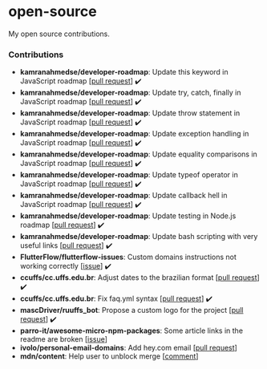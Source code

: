 # open-source
My open source contributions.

### Contributions

- **kamranahmedse/developer-roadmap**: Update this keyword in JavaScript roadmap [[pull request](https://github.com/kamranahmedse/developer-roadmap/pull/1660)] :heavy_check_mark:
- **kamranahmedse/developer-roadmap**: Update try, catch, finally in JavaScript roadmap [[pull request](https://github.com/kamranahmedse/developer-roadmap/pull/1658)] :heavy_check_mark:
- **kamranahmedse/developer-roadmap**: Update throw statement in JavaScript roadmap [[pull request](https://github.com/kamranahmedse/developer-roadmap/pull/1659)] :heavy_check_mark:
- **kamranahmedse/developer-roadmap**: Update exception handling in JavaScript roadmap [[pull request](https://github.com/kamranahmedse/developer-roadmap/pull/1657)] :heavy_check_mark:
- **kamranahmedse/developer-roadmap**: Update equality comparisons in JavaScript roadmap [[pull request](https://github.com/kamranahmedse/developer-roadmap/pull/1649)] :heavy_check_mark:
- **kamranahmedse/developer-roadmap**: Update typeof operator in JavaScript roadmap [[pull request](https://github.com/kamranahmedse/developer-roadmap/pull/1650)] :heavy_check_mark:
- **kamranahmedse/developer-roadmap**: Update callback hell in JavaScript roadmap [[pull request](https://github.com/kamranahmedse/developer-roadmap/pull/1651)] :heavy_check_mark:
- **kamranahmedse/developer-roadmap**: Update testing in Node.js roadmap [[pull request](https://github.com/kamranahmedse/developer-roadmap/pull/1652)] :heavy_check_mark:
- **kamranahmedse/developer-roadmap**: Update bash scripting with very useful links [[pull request](https://github.com/kamranahmedse/developer-roadmap/pull/1504)] :heavy_check_mark:
- **FlutterFlow/flutterflow-issues**: Custom domains instructions not working correctly [[issue](https://github.com/FlutterFlow/flutterflow-issues/issues/1535)] ✔️
- **ccuffs/cc.uffs.edu.br**: Adjust dates to the brazilian format [[pull request](https://github.com/ccuffs/cc.uffs.edu.br/pull/129)] :heavy_check_mark:
- **ccuffs/cc.uffs.edu.br**: Fix faq.yml syntax [[pull request](https://github.com/ccuffs/cc.uffs.edu.br/pull/126)] :heavy_check_mark:
- **mascDriver/ruuffs_bot**: Propose a custom logo for the project [[pull request](https://github.com/mascDriver/ruuffs_bot/pull/1)] :heavy_check_mark:
- **parro-it/awesome-micro-npm-packages**: Some article links in the readme are broken [[issue](https://github.com/parro-it/awesome-micro-npm-packages/issues/72)]
- **ivolo/personal-email-domains**: Add hey.com email [[pull request](https://github.com/ivolo/personal-email-domains/pull/7)]
- **mdn/content**: Help user to unblock merge [[comment](https://github.com/mdn/content/pull/25536)]
